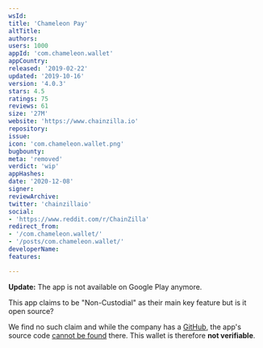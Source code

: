 ```yaml
---
wsId: 
title: 'Chameleon Pay'
altTitle: 
authors: 
users: 1000
appId: 'com.chameleon.wallet'
appCountry: 
released: '2019-02-22'
updated: '2019-10-16'
version: '4.0.3'
stars: 4.5
ratings: 75
reviews: 61
size: '27M'
website: 'https://www.chainzilla.io'
repository: 
issue: 
icon: 'com.chameleon.wallet.png'
bugbounty: 
meta: 'removed'
verdict: 'wip'
appHashes: 
date: '2020-12-08'
signer: 
reviewArchive: 
twitter: 'chainzillaio'
social:
- 'https://www.reddit.com/r/ChainZilla'
redirect_from:
- '/com.chameleon.wallet/'
- '/posts/com.chameleon.wallet/'
developerName: 
features: 

---
```


**Update:** The app is not available on Google Play anymore.

This app claims to be "Non-Custodial" as their main key feature but is it open
source?

We find no such claim and while the company has a 
[GitHub](https://github.com/ChainZilla), the app's source code
[cannot be found](https://github.com/search?q=org%3AChainZilla+%22com.chameleon.wallet%22&type=Code)
there. This wallet is therefore **not verifiable**.

